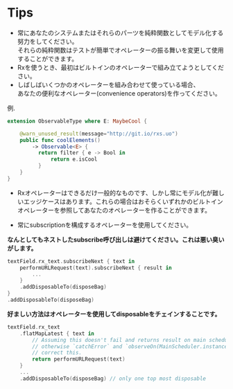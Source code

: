 Tips
====

* 常にあなたのシステムまたはそれらのパーツを純粋関数としてモデル化する努力をしてください。  
  それらの純粋関数はテストが簡単でオペレーターの振る舞いを変更して使用することができます。
* Rxを使うとき、最初はビルトインのオペレーターで組み立てようとしてください。
* しばしばいくつかのオペレーターを組み合わせて使っている場合、  
  あなたの便利なオペレーター(convenience operators)を作ってください。

例.

```swift
extension ObservableType where E: MaybeCool {

    @warn_unused_result(message="http://git.io/rxs.uo")
    public func coolElements()
        -> Observable<E> {
          return filter { e -> Bool in
              return e.isCool
          }
    }
}
```

  * Rxオペレーターはできるだけ一般的なものです、しかし常にモデル化が難しいエッジケースはあります。これらの場合はおそらくいずれかのビルトインオペレーターを参照してあなたのオペレーターを作ることができます。

  * 常にsubscriptionを構成するオペレーターを使用してください。

  **なんとしてもネストしたsubscribe呼び出しは避けてください。これは悪い臭いがします。**

  ```swift
  textField.rx_text.subscribeNext { text in
      performURLRequest(text).subscribeNext { result in
          ...
      }
      .addDisposableTo(disposeBag)
  }
  .addDisposableTo(disposeBag)
  ```

  **好ましい方法はオペレーターを使用してdisposableをチェインすることです。**

  ```swift
  textField.rx_text
      .flatMapLatest { text in
          // Assuming this doesn't fail and returns result on main scheduler,
          // otherwise `catchError` and `observeOn(MainScheduler.instance)` can be used to
          // correct this.
          return performURLRequest(text)
      }
      ...
      .addDisposableTo(disposeBag) // only one top most disposable
  ```
